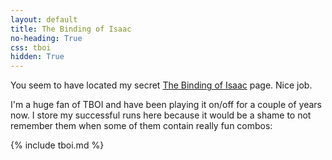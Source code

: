 ```yaml
---
layout: default
title: The Binding of Isaac
no-heading: True
css: tboi
hidden: True
---
```


You seem to have located my secret [The Binding of Isaac](https://bindingofisaacrebirth.fandom.com/wiki/Binding_of_Isaac:_Rebirth_Wiki) page. Nice job.

I'm a huge fan of TBOI and have been playing it on/off for a couple of years now.
I store my successful runs here because it would be a shame to not remember them when some of them contain really fun combos:

{% include tboi.md %}
